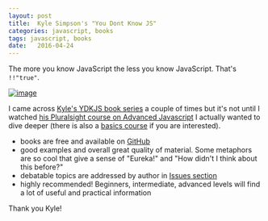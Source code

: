```yaml
---
layout: post
title:  Kyle Simpson's "You Dont Know JS"
categories: javascript, books
tags: javascript, books
date:   2016-04-24
---
```

The more you know JavaScript the less you know JavaScript. That's `!!"true"`.

[![image](https://pbs.twimg.com/profile_images/448725411606716416/KdYv0Wnh.png)][twi]

I came across [Kyle's YDKJS book series][github] a couple of times but 
it's not until I watched [his Pluralsight course on Advanced Javascript][ps-advanced] 
I actually wanted to dive deeper (there is also a [basics course][ps-basic] if you are interested).

- books are free and available on [GitHub][github]
- good examples and overall great quality of material. 
Some metaphors are so cool that give a sense of "Eureka!" and "How didn't I think about this before?"
- debatable topics are addressed by author in [Issues section][github-issues]
- highly recommended! 
Beginners, intermediate, advanced levels will find a lot of useful and practical information 

Thank you Kyle!

[ps-basic]: http://app.pluralsight.com/courses/javascript-programming-basics
[ps-advanced]: http://app.pluralsight.com/courses/advanced-javascript
[github]: https://github.com/getify/You-Dont-Know-JS
[github-issues]: https://github.com/getify/You-Dont-Know-JS/issues
[twi]: https://twitter.com/ydkjs
